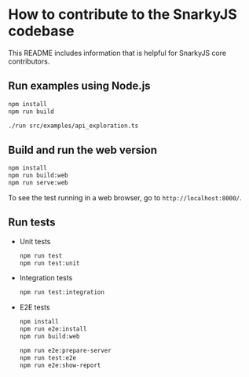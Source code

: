 # How to contribute to the SnarkyJS codebase

This README includes information that is helpful for SnarkyJS core contributors.

## Run examples using Node.js

```sh
npm install
npm run build

./run src/examples/api_exploration.ts
```

## Build and run the web version

```sh
npm install
npm run build:web
npm run serve:web
```

To see the test running in a web browser, go to `http://localhost:8000/`.

## Run tests

- Unit tests

  ```sh
  npm run test
  npm run test:unit
  ```

- Integration tests

  ```sh
  npm run test:integration
  ```

- E2E tests

  ```sh
  npm install
  npm run e2e:install
  npm run build:web

  npm run e2e:prepare-server
  npm run test:e2e
  npm run e2e:show-report
  ```
